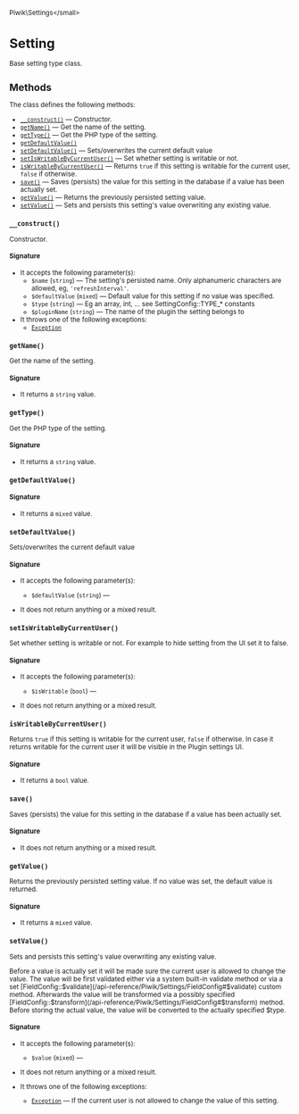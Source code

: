<small>Piwik\Settings\</small>

Setting
=======

Base setting type class.

Methods
-------

The class defines the following methods:

- [`__construct()`](#__construct) &mdash; Constructor.
- [`getName()`](#getname) &mdash; Get the name of the setting.
- [`getType()`](#gettype) &mdash; Get the PHP type of the setting.
- [`getDefaultValue()`](#getdefaultvalue)
- [`setDefaultValue()`](#setdefaultvalue) &mdash; Sets/overwrites the current default value
- [`setIsWritableByCurrentUser()`](#setiswritablebycurrentuser) &mdash; Set whether setting is writable or not.
- [`isWritableByCurrentUser()`](#iswritablebycurrentuser) &mdash; Returns `true` if this setting is writable for the current user, `false` if otherwise.
- [`save()`](#save) &mdash; Saves (persists) the value for this setting in the database if a value has been actually set.
- [`getValue()`](#getvalue) &mdash; Returns the previously persisted setting value.
- [`setValue()`](#setvalue) &mdash; Sets and persists this setting's value overwriting any existing value.

<a name="__construct" id="__construct"></a>
<a name="__construct" id="__construct"></a>
### `__construct()`

Constructor.

#### Signature

-  It accepts the following parameter(s):
    - `$name` (`string`) &mdash;
       The setting's persisted name. Only alphanumeric characters are allowed, eg, `'refreshInterval'`.
    - `$defaultValue` (`mixed`) &mdash;
       Default value for this setting if no value was specified.
    - `$type` (`string`) &mdash;
       Eg an array, int, ... see SettingConfig::TYPE_* constants
    - `$pluginName` (`string`) &mdash;
       The name of the plugin the setting belongs to
- It throws one of the following exceptions:
    - [`Exception`](http://php.net/class.Exception)

<a name="getname" id="getname"></a>
<a name="getName" id="getName"></a>
### `getName()`

Get the name of the setting.

#### Signature

- It returns a `string` value.

<a name="gettype" id="gettype"></a>
<a name="getType" id="getType"></a>
### `getType()`

Get the PHP type of the setting.

#### Signature

- It returns a `string` value.

<a name="getdefaultvalue" id="getdefaultvalue"></a>
<a name="getDefaultValue" id="getDefaultValue"></a>
### `getDefaultValue()`

#### Signature

- It returns a `mixed` value.

<a name="setdefaultvalue" id="setdefaultvalue"></a>
<a name="setDefaultValue" id="setDefaultValue"></a>
### `setDefaultValue()`

Sets/overwrites the current default value

#### Signature

-  It accepts the following parameter(s):
    - `$defaultValue` (`string`) &mdash;
      
- It does not return anything or a mixed result.

<a name="setiswritablebycurrentuser" id="setiswritablebycurrentuser"></a>
<a name="setIsWritableByCurrentUser" id="setIsWritableByCurrentUser"></a>
### `setIsWritableByCurrentUser()`

Set whether setting is writable or not. For example to hide setting from the UI set it to false.

#### Signature

-  It accepts the following parameter(s):
    - `$isWritable` (`bool`) &mdash;
      
- It does not return anything or a mixed result.

<a name="iswritablebycurrentuser" id="iswritablebycurrentuser"></a>
<a name="isWritableByCurrentUser" id="isWritableByCurrentUser"></a>
### `isWritableByCurrentUser()`

Returns `true` if this setting is writable for the current user, `false` if otherwise. In case it returns
writable for the current user it will be visible in the Plugin settings UI.

#### Signature

- It returns a `bool` value.

<a name="save" id="save"></a>
<a name="save" id="save"></a>
### `save()`

Saves (persists) the value for this setting in the database if a value has been actually set.

#### Signature

- It does not return anything or a mixed result.

<a name="getvalue" id="getvalue"></a>
<a name="getValue" id="getValue"></a>
### `getValue()`

Returns the previously persisted setting value. If no value was set, the default value
is returned.

#### Signature

- It returns a `mixed` value.

<a name="setvalue" id="setvalue"></a>
<a name="setValue" id="setValue"></a>
### `setValue()`

Sets and persists this setting's value overwriting any existing value.

Before a value is actually set it will be made sure the current user is allowed to change the value. The value
will be first validated either via a system built-in validate method or via a set [FieldConfig::$validate](/api-reference/Piwik/Settings/FieldConfig#$validate)
custom method. Afterwards the value will be transformed via a possibly specified [FieldConfig::$transform](/api-reference/Piwik/Settings/FieldConfig#$transform)
method. Before storing the actual value, the value will be converted to the actually specified $type.

#### Signature

-  It accepts the following parameter(s):
    - `$value` (`mixed`) &mdash;
      
- It does not return anything or a mixed result.
- It throws one of the following exceptions:
    - [`Exception`](http://php.net/class.Exception) &mdash; If the current user is not allowed to change the value of this setting.


